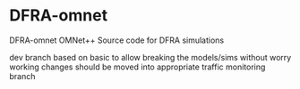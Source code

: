 # DFRA-omnet
DFRA-omnet  OMNet++ Source code for DFRA simulations

dev branch based on basic to allow breaking the models/sims without worry
working changes should be moved into appropriate traffic monitoring branch

